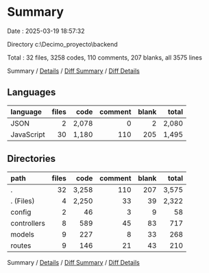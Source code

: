 # Summary

Date : 2025-03-19 18:57:32

Directory c:\\Decimo_proyecto\\backend

Total : 32 files,  3258 codes, 110 comments, 207 blanks, all 3575 lines

Summary / [Details](details.md) / [Diff Summary](diff.md) / [Diff Details](diff-details.md)

## Languages
| language | files | code | comment | blank | total |
| :--- | ---: | ---: | ---: | ---: | ---: |
| JSON | 2 | 2,078 | 0 | 2 | 2,080 |
| JavaScript | 30 | 1,180 | 110 | 205 | 1,495 |

## Directories
| path | files | code | comment | blank | total |
| :--- | ---: | ---: | ---: | ---: | ---: |
| . | 32 | 3,258 | 110 | 207 | 3,575 |
| . (Files) | 4 | 2,250 | 33 | 39 | 2,322 |
| config | 2 | 46 | 3 | 9 | 58 |
| controllers | 8 | 589 | 45 | 83 | 717 |
| models | 9 | 227 | 8 | 33 | 268 |
| routes | 9 | 146 | 21 | 43 | 210 |

Summary / [Details](details.md) / [Diff Summary](diff.md) / [Diff Details](diff-details.md)